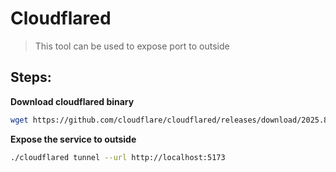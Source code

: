 # Cloudflared

> This tool can be used to expose port to outside

## Steps:

**Download cloudflared binary**
```bash
wget https://github.com/cloudflare/cloudflared/releases/download/2025.8.1/cloudflared-linux-amd64
```

**Expose the service to outside**
```bash
./cloudflared tunnel --url http://localhost:5173
```
